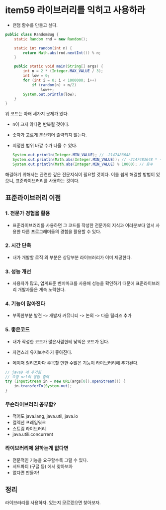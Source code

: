 # item59 라이브러리를 익히고 사용하라



- 랜덤 함수를 만들고 싶다.

~~~java
public class RandomBug {
    static Random rnd = new Random();

    static int random(int n) {
        return Math.abs(rnd.nextInt()) % n;
    }

    public static void main(String[] args) {
        int n = 2 * (Integer.MAX_VALUE / 3);
        int low = 0;
        for (int i = 0; i < 1000000; i++)
            if (random(n) < n/2)
                low++;
        System.out.println(low);
    }
}
~~~

위 코드는 아래 세가지 문제가 있다.

- n이 크지 않다면 반복될 것이다.

- 숫자가 고르게 분산되어 출력되지 않는다.

- 지정한 범위 바깥 수가 나올 수 있다.

  ~~~java
  System.out.println(Integer.MIN_VALUE); // -2147483648
  System.out.println(Math.abs(Integer.MIN_VALUE)); // -2147483648 * -1 = -2147483648
  System.out.println(Math.abs(Integer.MIN_VALUE) % 10000); // 음수
  ~~~

해결하기 위해서는 관련한 깊은 전문지식이 필요할 것이다. 이를 쉽게 해결할 방법이 있으니, 표준라이브러리를 사용하는 것이다.



## 표준라이브러리 이점

### 1. 전문가 경험을 활용

- 표준라이브러리를 사용하면 그 코드를 작성한 전문가의 지식과 여러분보다 앞서 사용한 다른 프로그래머들의 경험을 활용할 수 있다.

### 2. 시간 단축

- 내가 개발할 로직 외 부분은 상당부분 라이브러리가 이미 제공한다.

### 3. 성능 개선

- 사용자가 많고, 업계표준 벤치마크를 사용해 성능을 확인하기 때문에
  표준라이브러리 개발자들은 계속 노력한다.

### 4. 기능이 많아진다

- 부족한부분 발견 -> 개발자 커뮤니티 -> 논의 -> 다음 릴리즈 추가

### 5. 좋은코드

- 내가 작성한 코드가 많은사람한테 낯익은 코드가 된다.
- 자연스레 유지보수하기 좋아진다.





- 메이저 릴리즈마다 주목할 만한 수많은 기능이 라이브러리에 추가된다.

```java
// java9 에 추가됨
// 요청 url의 응답 출력 
try (InputStream in = new URL(args[0]).openStream()) {
    in.transferTo(System.out);
}
```





### 무슨라이브러리 공부함?

- 적어도 java.lang, java.util, java.io
- 컬렉션 프레임워크
- 스트림 라이브러리
- java.utili.concurrent



### 라이브러리에 원하는게 없다면

- 전문적인 기능을 요구할수록 그럴 수 있다.
- 서드파티 (구글 등) 에서 찾아보자
- 없다면 만들자!



## 정리

라이브러리를 사용하자. 있는지 모르겠으면 찾아보자. 